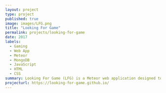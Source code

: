 ```yaml
---
layout: project
type: project
published: true
image: images/LFG.png
title: "Looking For Game"
permalink: projects/looking-for-game
date: 2017
labels:
  - Gaming
  - Web App
  - Meteor
  - MongoDB
  - JavaScript
  - HTML
  - CSS
summary: Looking For Game (LFG) is a Meteor web application designed to help college students (particularly incoming freshmen) create new social connections via their shared interests in gaming.
projecturl: https://looking-for-game.github.io/
---
```

